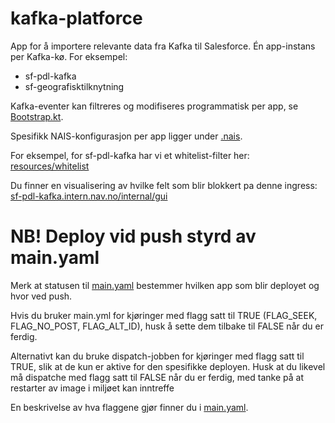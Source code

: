 # kafka-platforce

App for å importere relevante data fra Kafka til Salesforce.
Én app-instans per Kafka-kø.
For eksempel:
* sf-pdl-kafka
* sf-geografisktilknytning

Kafka-eventer kan filtreres og modifiseres programmatisk per app, se [Bootstrap.kt](https://github.com/navikt/sf-pdl-kafka/blob/master/src/main/kotlin/no/nav/sf/pdl/kafka/Bootstrap.kt).

Spesifikk NAIS-konfigurasjon per app ligger under [.nais](https://github.com/navikt/sf-pdl-kafka/tree/master/.nais).

For eksempel, for sf-pdl-kafka har vi et whitelist-filter her:
[resources/whitelist](https://github.com/navikt/sf-pdl-kafka/tree/master/src/main/resources/whitelist)

Du finner en visualisering av hvilke felt som blir blokkert pa denne ingress:
[sf-pdl-kafka.intern.nav.no/internal/gui](https://sf-pdl-kafka.intern.nav.no/internal/gui)


# NB! Deploy vid push styrd av main.yaml
Merk at statusen til [main.yaml](https://github.com/navikt/sf-pdl-kafka/blob/master/.github/workflows/main.yml) bestemmer hvilken app som blir deployet og hvor ved push.

Hvis du bruker main.yml for kjøringer med flagg satt til TRUE (FLAG_SEEK, FLAG_NO_POST, FLAG_ALT_ID), husk å sette dem tilbake til FALSE når du er ferdig.

Alternativt kan du bruke dispatch-jobben for kjøringer med flagg satt til TRUE, slik at de kun er aktive for den spesifikke deployen. Husk at du likevel må dispatche med flagg satt til FALSE når du er ferdig, med tanke på at restarter av image i miljøet kan inntreffe

En beskrivelse av hva flaggene gjør finner du i [main.yaml](https://github.com/navikt/sf-pdl-kafka/blob/master/.github/workflows/main.yml).
